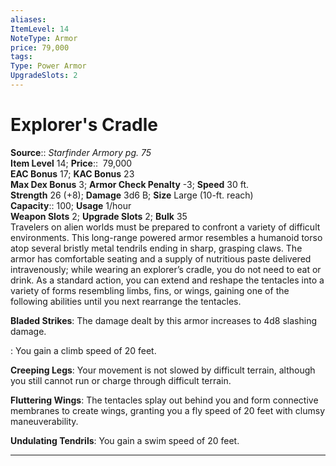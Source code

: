 ```yaml
---
aliases: 
ItemLevel: 14
NoteType: Armor
price: 79,000
tags: 
Type: Power Armor
UpgradeSlots: 2
---
```


# Explorer's Cradle

**Source**:: _Starfinder Armory pg. 75_  
**Item Level** 14;
**Price**::  79,000  
**EAC Bonus** 17; **KAC Bonus** 23  
**Max Dex Bonus** 3; **Armor Check Penalty** -3; **Speed** 30 ft.  
**Strength** 26 (+8); **Damage** 3d6 B; **Size** Large (10-ft. reach)  
**Capacity**:: 100; **Usage** 1/hour  
**Weapon Slots** 2; **Upgrade Slots** 2; **Bulk** 35  
Travelers on alien worlds must be prepared to confront a variety of difficult environments. This long-range powered armor resembles a humanoid torso atop several bristly metal tendrils ending in sharp, grasping claws. The armor has comfortable seating and a supply of nutritious paste delivered intravenously; while wearing an explorer’s cradle, you do not need to eat or drink. As a standard action, you can extend and reshape the tentacles into a variety of forms resembling limbs, fins, or wings, gaining one of the following abilities until you next rearrange the tentacles.  
  
**Bladed Strikes**: The damage dealt by this armor increases to 4d8 slashing damage.  
  
: You gain a climb speed of 20 feet.  
  
**Creeping Legs**: Your movement is not slowed by difficult terrain, although you still cannot run or charge through difficult terrain.  
  
**Fluttering Wings**: The tentacles splay out behind you and form connective membranes to create wings, granting you a fly speed of 20 feet with clumsy maneuverability.  
  
**Undulating Tendrils**: You gain a swim speed of 20 feet.  
****
